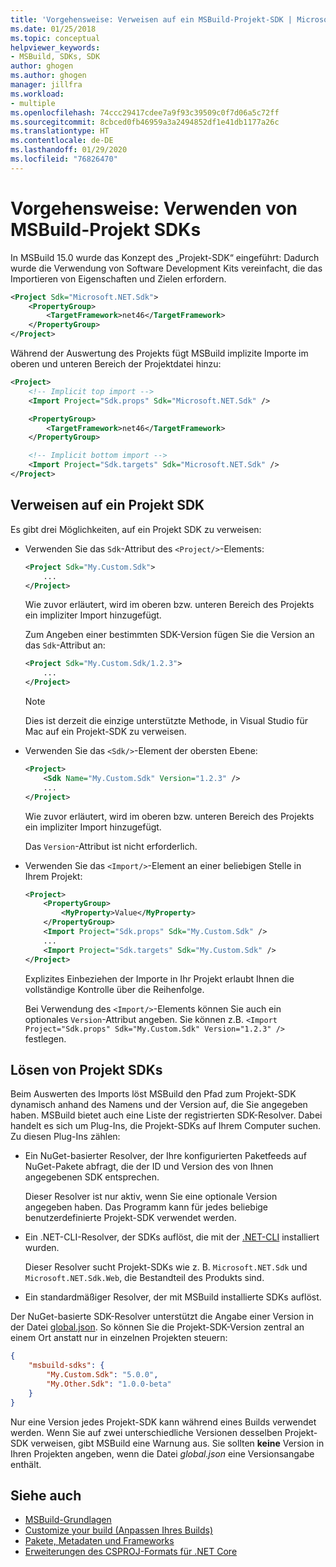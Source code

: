 ```yaml
---
title: 'Vorgehensweise: Verweisen auf ein MSBuild-Projekt-SDK | Microsoft-Dokumentation'
ms.date: 01/25/2018
ms.topic: conceptual
helpviewer_keywords:
- MSBuild, SDKs, SDK
author: ghogen
ms.author: ghogen
manager: jillfra
ms.workload:
- multiple
ms.openlocfilehash: 74ccc29417cdee7a9f93c39509c0f7d06a5c72ff
ms.sourcegitcommit: 8cbced0fb46959a3a2494852df1e41db1177a26c
ms.translationtype: HT
ms.contentlocale: de-DE
ms.lasthandoff: 01/29/2020
ms.locfileid: "76826470"
---
```

# <a name="how-to-use-msbuild-project-sdks"></a>Vorgehensweise: Verwenden von MSBuild-Projekt SDKs

In MSBuild 15.0 wurde das Konzept des „Projekt-SDK“ eingeführt: Dadurch wurde die Verwendung von Software Development Kits vereinfacht, die das Importieren von Eigenschaften und Zielen erfordern.

```xml
<Project Sdk="Microsoft.NET.Sdk">
    <PropertyGroup>
        <TargetFramework>net46</TargetFramework>
    </PropertyGroup>
</Project>
```

Während der Auswertung des Projekts fügt MSBuild implizite Importe im oberen und unteren Bereich der Projektdatei hinzu:

```xml
<Project>
    <!-- Implicit top import -->
    <Import Project="Sdk.props" Sdk="Microsoft.NET.Sdk" />

    <PropertyGroup>
        <TargetFramework>net46</TargetFramework>
    </PropertyGroup>

    <!-- Implicit bottom import -->
    <Import Project="Sdk.targets" Sdk="Microsoft.NET.Sdk" />
</Project>
```

## <a name="reference-a-project-sdk"></a>Verweisen auf ein Projekt SDK

Es gibt drei Möglichkeiten, auf ein Projekt SDK zu verweisen:

- Verwenden Sie das `Sdk`-Attribut des `<Project/>`-Elements:

    ```xml
    <Project Sdk="My.Custom.Sdk">
        ...
    </Project>
    ```

    Wie zuvor erläutert, wird im oberen bzw. unteren Bereich des Projekts ein impliziter Import hinzugefügt.
    
    Zum Angeben einer bestimmten SDK-Version fügen Sie die Version an das `Sdk`-Attribut an:

    ```xml
    <Project Sdk="My.Custom.Sdk/1.2.3">
        ...
    </Project>
    ```

    > [!NOTE]
    > Dies ist derzeit die einzige unterstützte Methode, in Visual Studio für Mac auf ein Projekt-SDK zu verweisen.

- Verwenden Sie das `<Sdk/>`-Element der obersten Ebene:

    ```xml
    <Project>
        <Sdk Name="My.Custom.Sdk" Version="1.2.3" />
        ...
    </Project>
   ```

   Wie zuvor erläutert, wird im oberen bzw. unteren Bereich des Projekts ein impliziter Import hinzugefügt.
   
   Das `Version`-Attribut ist nicht erforderlich.

- Verwenden Sie das `<Import/>`-Element an einer beliebigen Stelle in Ihrem Projekt:

    ```xml
    <Project>
        <PropertyGroup>
            <MyProperty>Value</MyProperty>
        </PropertyGroup>
        <Import Project="Sdk.props" Sdk="My.Custom.Sdk" />
        ...
        <Import Project="Sdk.targets" Sdk="My.Custom.Sdk" />
    </Project>
   ```

   Explizites Einbeziehen der Importe in Ihr Projekt erlaubt Ihnen die vollständige Kontrolle über die Reihenfolge.

   Bei Verwendung des `<Import/>`-Elements können Sie auch ein optionales `Version`-Attribut angeben. Sie können z.B. `<Import Project="Sdk.props" Sdk="My.Custom.Sdk" Version="1.2.3" />` festlegen.

## <a name="how-project-sdks-are-resolved"></a>Lösen von Projekt SDKs

Beim Auswerten des Imports löst MSBuild den Pfad zum Projekt-SDK dynamisch anhand des Namens und der Version auf, die Sie angegeben haben.  MSBuild bietet auch eine Liste der registrierten SDK-Resolver. Dabei handelt es sich um Plug-Ins, die Projekt-SDKs auf Ihrem Computer suchen. Zu diesen Plug-Ins zählen:

- Ein NuGet-basierter Resolver, der Ihre konfigurierten Paketfeeds auf NuGet-Pakete abfragt, die der ID und Version des von Ihnen angegebenen SDK entsprechen.

   Dieser Resolver ist nur aktiv, wenn Sie eine optionale Version angegeben haben. Das Programm kann für jedes beliebige benutzerdefinierte Projekt-SDK verwendet werden.
   
- Ein .NET-CLI-Resolver, der SDKs auflöst, die mit der [.NET-CLI](/dotnet/core/tools/) installiert wurden.

   Dieser Resolver sucht Projekt-SDKs wie z. B. `Microsoft.NET.Sdk` und `Microsoft.NET.Sdk.Web`, die Bestandteil des Produkts sind.
   
- Ein standardmäßiger Resolver, der mit MSBuild installierte SDKs auflöst.

Der NuGet-basierte SDK-Resolver unterstützt die Angabe einer Version in der Datei [global.json](/dotnet/core/tools/global-json). So können Sie die Projekt-SDK-Version zentral an einem Ort anstatt nur in einzelnen Projekten steuern:

```json
{
    "msbuild-sdks": {
        "My.Custom.Sdk": "5.0.0",
        "My.Other.Sdk": "1.0.0-beta"
    }
}
```

Nur eine Version jedes Projekt-SDK kann während eines Builds verwendet werden. Wenn Sie auf zwei unterschiedliche Versionen desselben Projekt-SDK verweisen, gibt MSBuild eine Warnung aus. Sie sollten **keine** Version in Ihren Projekten angeben, wenn die Datei *global.json* eine Versionsangabe enthält.

## <a name="see-also"></a>Siehe auch

- [MSBuild-Grundlagen](../msbuild/msbuild-concepts.md)
- [Customize your build (Anpassen Ihres Builds)](../msbuild/customize-your-build.md)
- [Pakete, Metadaten und Frameworks](/dotnet/core/packages)
- [Erweiterungen des CSPROJ-Formats für .NET Core](/dotnet/core/tools/csproj)
